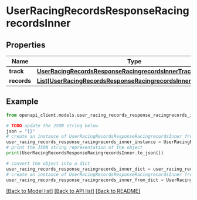 # UserRacingRecordsResponseRacingrecordsInner


## Properties

Name | Type | Description | Notes
------------ | ------------- | ------------- | -------------
**track** | [**UserRacingRecordsResponseRacingrecordsInnerTrack**](UserRacingRecordsResponseRacingrecordsInnerTrack.md) |  | 
**records** | [**List[UserRacingRecordsResponseRacingrecordsInnerRecordsInner]**](UserRacingRecordsResponseRacingrecordsInnerRecordsInner.md) |  | 

## Example

```python
from openapi_client.models.user_racing_records_response_racingrecords_inner import UserRacingRecordsResponseRacingrecordsInner

# TODO update the JSON string below
json = "{}"
# create an instance of UserRacingRecordsResponseRacingrecordsInner from a JSON string
user_racing_records_response_racingrecords_inner_instance = UserRacingRecordsResponseRacingrecordsInner.from_json(json)
# print the JSON string representation of the object
print(UserRacingRecordsResponseRacingrecordsInner.to_json())

# convert the object into a dict
user_racing_records_response_racingrecords_inner_dict = user_racing_records_response_racingrecords_inner_instance.to_dict()
# create an instance of UserRacingRecordsResponseRacingrecordsInner from a dict
user_racing_records_response_racingrecords_inner_from_dict = UserRacingRecordsResponseRacingrecordsInner.from_dict(user_racing_records_response_racingrecords_inner_dict)
```
[[Back to Model list]](../README.md#documentation-for-models) [[Back to API list]](../README.md#documentation-for-api-endpoints) [[Back to README]](../README.md)


